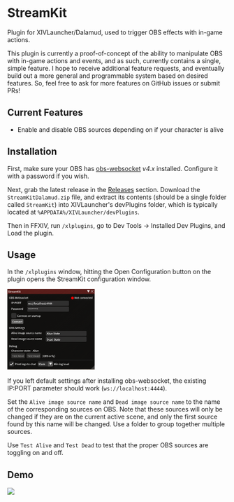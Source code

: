 # StreamKit

Plugin for XIVLauncher/Dalamud, used to trigger OBS effects with in-game actions.

This plugin is currently a proof-of-concept of the ability to manipulate OBS with in-game actions and events, and as such, currently contains a single, simple feature. I hope to receive additional feature requests, and eventually build out a more general and programmable system based on desired features. So, feel free to ask for more features on GitHub issues or submit PRs!

## Current Features

- Enable and disable OBS sources depending on if your character is alive

## Installation

First, make sure your OBS has [obs-websocket](https://github.com/obsproject/obs-websocket) *v4.x* installed. Configure it with a password if you wish.

Next, grab the latest release in the [Releases](https://github.com/Ricimon/FFXIV-StreamKit/releases) section. Download the `StreamKitDalamud.zip` file, and extract its contents (should be a single folder called `StreamKit`) into XIVLauncher's devPlugins folder, which is typically located at `%APPDATA%/XIVLauncher/devPlugins`.

Then in FFXIV, run `/xlplugins`, go to Dev Tools -> Installed Dev Plugins, and Load the plugin.

## Usage

In the `/xlplugins` window, hitting the Open Configuration button on the plugin opens the StreamKit configuration window.

<img src="/.github/res/configuration.png" width=200>

If you left default settings after installing obs-websocket, the existing IP:PORT parameter should work (`ws://localhost:4444`).

Set the `Alive image source name` and `Dead image source name` to the name of the corresponding sources on OBS. Note that these sources will only be changed if they are on the current active scene, and only the first source found by this name will be changed. Use a folder to group together multiple sources.

Use `Test Alive` and `Test Dead` to test that the proper OBS sources are toggling on and off.

## Demo

<img src="./github/res/demo.png">
